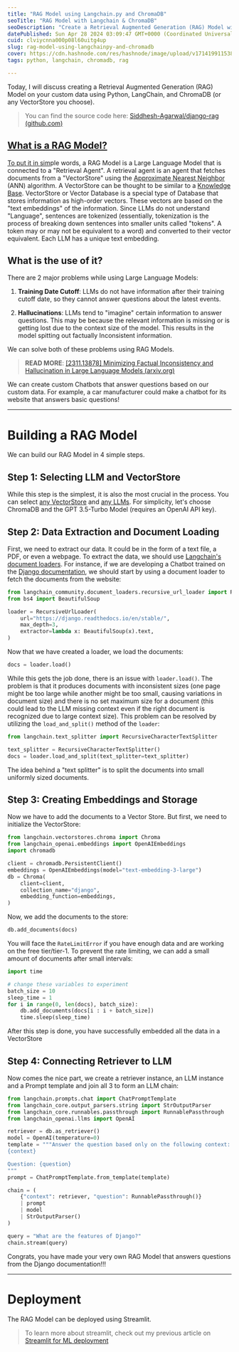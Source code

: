 ```yaml
---
title: "RAG Model using Langchain.py and ChromaDB"
seoTitle: "RAG Model with Langchain & ChromaDB"
seoDescription: "Create a Retrieval Augmented Generation (RAG) Model with Langchain.py and ChromaDB for custom data."
datePublished: Sun Apr 28 2024 03:09:47 GMT+0000 (Coordinated Universal Time)
cuid: clviycnna000p08l60uitg4up
slug: rag-model-using-langchainpy-and-chromadb
cover: https://cdn.hashnode.com/res/hashnode/image/upload/v1714199115386/5716207c-c837-47de-b7ea-999c09926695.png
tags: python, langchain, chromadb, rag

---
```


Today, I will discuss creating a Retrieval Augmented Generation (RAG) Model on your custom data using Python, LangChain, and ChromaDB (or any VectorStore you choose).

> You can find the source code here: [Siddhesh-Agarwal/django-rag (](https://github.com/Siddhesh-Agarwal/django-rag)[github.com](http://github.com)[)](https://github.com/Siddhesh-Agarwal/django-rag)

## [What is a RAG Model?](https://github.com/Siddhesh-Agarwal/django-rag)

[To put it in sim](https://github.com/Siddhesh-Agarwal/django-rag)ple words, a RAG Model is a Large Language Model that is connected to a "Retrieval Agent". A retrieval agent is an agent that fetches documents from a "VectorStore" using the [Approximate Nearest Neighbor](https://en.wikipedia.org/wiki/Nearest_neighbor_search#Approximation_methods) (ANN) algorithm. A VectorStore can be thought to be similar to a [Knowledge Base](https://en.wikipedia.org/wiki/Knowledge_base). VectorStore or Vector Database is a special type of Database that stores information as high-order vectors. These vectors are based on the "text embeddings" of the information. Since LLMs do not understand "Language", sentences are tokenized (essentially, tokenization is the process of breaking down sentences into smaller units called "tokens". A token may or may not be equivalent to a word) and converted to their vector equivalent. Each LLM has a unique text embedding.

## What is the use of it?

There are 2 major problems while using Large Language Models:

1. **Training Date Cutoff**: LLMs do not have information after their training cutoff date, so they cannot answer questions about the latest events.
    
2. **Hallucinations**: LLMs tend to "imagine" certain information to answer questions. This may be because the relevant information is missing or is getting lost due to the context size of the model. This results in the model spitting out factually Inconsistent information.
    

We can solve both of these problems using RAG Models.

> **READ MORE**: [\[2311.13878\] Minimizing Factual Inconsistency and Hallucination in Large Language Models (](https://arxiv.org/abs/2311.13878)[arxiv.org](http://arxiv.org)[)](https://arxiv.org/abs/2311.13878)

We can create custom Chatbots that answer questions based on our custom data. For example, a car manufacturer could make a chatbot for its website that answers basic questions!

---

# Building a RAG Model

We can build our RAG Model in 4 simple steps.

## Step 1: Selecting LLM and VectorStore

While this step is the simplest, it is also the most crucial in the process. You can select [any VectorStore](https://python.langchain.com/docs/integrations/vectorstores/) and [any LLMs](https://python.langchain.com/docs/integrations/llms/). For simplicity, let's choose ChromaDB and the GPT 3.5-Turbo Model (requires an OpenAI API key).

## **Step 2: Data Extraction and Document Loading**

First, we need to extract our data. It could be in the form of a text file, a PDF, or even a webpage. To extract the data, we should use [Langchain's document loaders](https://python.langchain.com/docs/integrations/document_loaders/). For instance, if we are developing a Chatbot trained on the [Django documentation](https://django.readthedocs.io/en/stable/), we should start by using a document loader to fetch the documents from the website:

```python
from langchain_community.document_loaders.recursive_url_loader import RecursiveUrlLoader
from bs4 import BeautifulSoup

loader = RecursiveUrlLoader(
    url="https://django.readthedocs.io/en/stable/",
    max_depth=3,
    extractor=lambda x: BeautifulSoup(x).text,
)
```

Now that we have created a loader, we load the documents:

```python
docs = loader.load()
```

While this gets the job done, there is an issue with `loader.load()`. The problem is that it produces documents with inconsistent sizes (one page might be too large while another might be too small, causing variations in document size) and there is no set maximum size for a document (this could lead to the LLM missing context even if the right document is recognized due to large context size). This problem can be resolved by utilizing the `load_and_split()` method of the `loader`:

```python
from langchain.text_splitter import RecursiveCharacterTextSplitter

text_splitter = RecursiveCharacterTextSplitter()
docs = loader.load_and_split(text_splitter=text_splitter)
```

The idea behind a "text splitter" is to split the documents into small uniformly sized documents.

## Step 3: Creating Embeddings and Storage

Now we have to add the documents to a Vector Store. But first, we need to initialize the VectorStore:

```python
from langchain.vectorstores.chroma import Chroma
from langchain_openai.embeddings import OpenAIEmbeddings
import chromadb

client = chromadb.PersistentClient()
embeddings = OpenAIEmbeddings(model="text-embedding-3-large")
db = Chroma(
    client=client,
    collection_name="django",
    embedding_function=embeddings,
)
```

Now, we add the documents to the store:

```python
db.add_documents(docs)
```

You will face the `RateLimitError` if you have enough data and are working on the free tier/tier-1. To prevent the rate limiting, we can add a small amount of documents after small intervals:

```python
import time

# change these variables to experiment
batch_size = 10
sleep_time = 1
for i in range(0, len(docs), batch_size):
    db.add_documents(docs[i : i + batch_size])
    time.sleep(sleep_time)
```

After this step is done, you have successfully embedded all the data in a VectorStore

## Step 4: Connecting Retriever to LLM

Now comes the nice part, we create a retriever instance, an LLM instance and a Prompt template and join all 3 to form an LLM chain:

```python
from langchain.prompts.chat import ChatPromptTemplate
from langchain_core.output_parsers.string import StrOutputParser
from langchain_core.runnables.passthrough import RunnablePassthrough
from langchain_openai.llms import OpenAI

retriever = db.as_retriever()
model = OpenAI(temperature=0)
template = """Answer the question based only on the following context:
{context}

Question: {question}
"""
prompt = ChatPromptTemplate.from_template(template)

chain = (
    {"context": retriever, "question": RunnablePassthrough()}
    | prompt
    | model
    | StrOutputParser()
)

query = "What are the features of Django?"
chain.stream(query)
```

Congrats, you have made your very own RAG Model that answers questions from the Django documentation!!!

---

# Deployment

The RAG Model can be deployed using Streamlit.

> To learn more about streamlit, check out my previous article on [Streamlit for ML deployment](https://blog.siddhesh.tech/deploy-ml-models-with-streamlit)